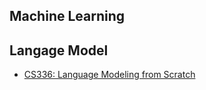 ## Machine Learning


## Langage Model

- [CS336: Language Modeling from Scratch](https://stanford-cs336.github.io/spring2024/)